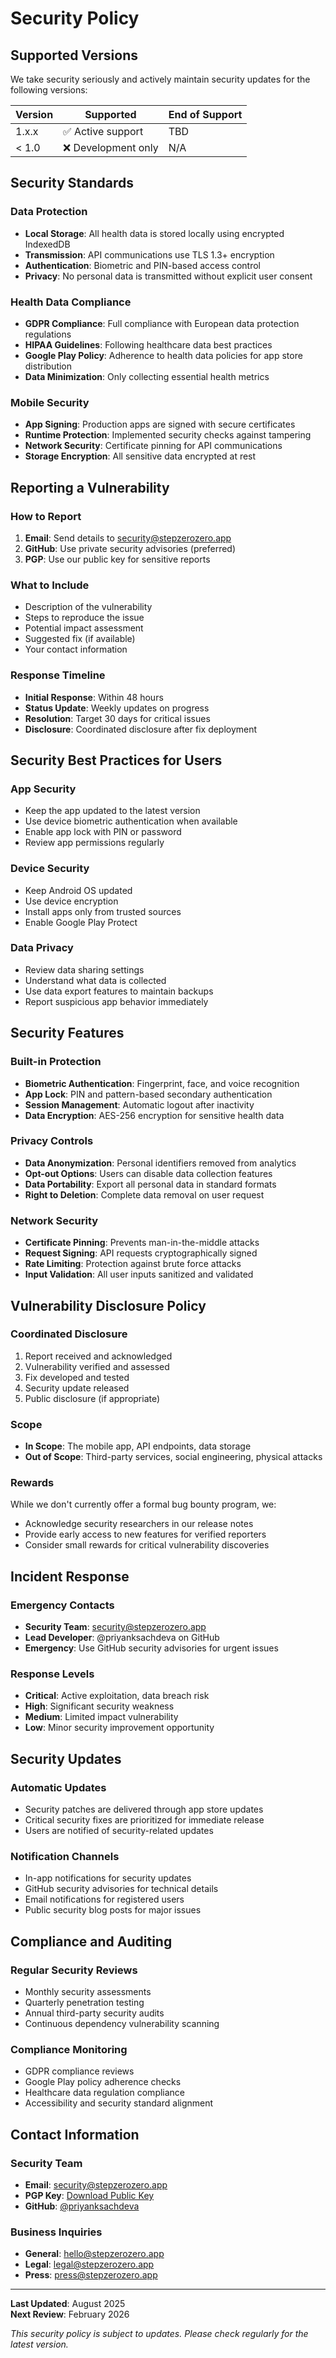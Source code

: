 # Security Policy

## Supported Versions

We take security seriously and actively maintain security updates for the following versions:

| Version | Supported           | End of Support |
| ------- | ------------------- | -------------- |
| 1.x.x   | ✅ Active support   | TBD            |
| < 1.0   | ❌ Development only | N/A            |

## Security Standards

### Data Protection

- **Local Storage**: All health data is stored locally using encrypted IndexedDB
- **Transmission**: API communications use TLS 1.3+ encryption
- **Authentication**: Biometric and PIN-based access control
- **Privacy**: No personal data is transmitted without explicit user consent

### Health Data Compliance

- **GDPR Compliance**: Full compliance with European data protection regulations
- **HIPAA Guidelines**: Following healthcare data best practices
- **Google Play Policy**: Adherence to health data policies for app store distribution
- **Data Minimization**: Only collecting essential health metrics

### Mobile Security

- **App Signing**: Production apps are signed with secure certificates
- **Runtime Protection**: Implemented security checks against tampering
- **Network Security**: Certificate pinning for API communications
- **Storage Encryption**: All sensitive data encrypted at rest

## Reporting a Vulnerability

### How to Report

1. **Email**: Send details to security@stepzerozero.app
2. **GitHub**: Use private security advisories (preferred)
3. **PGP**: Use our public key for sensitive reports

### What to Include

- Description of the vulnerability
- Steps to reproduce the issue
- Potential impact assessment
- Suggested fix (if available)
- Your contact information

### Response Timeline

- **Initial Response**: Within 48 hours
- **Status Update**: Weekly updates on progress
- **Resolution**: Target 30 days for critical issues
- **Disclosure**: Coordinated disclosure after fix deployment

## Security Best Practices for Users

### App Security

- Keep the app updated to the latest version
- Use device biometric authentication when available
- Enable app lock with PIN or password
- Review app permissions regularly

### Device Security

- Keep Android OS updated
- Use device encryption
- Install apps only from trusted sources
- Enable Google Play Protect

### Data Privacy

- Review data sharing settings
- Understand what data is collected
- Use data export features to maintain backups
- Report suspicious app behavior immediately

## Security Features

### Built-in Protection

- **Biometric Authentication**: Fingerprint, face, and voice recognition
- **App Lock**: PIN and pattern-based secondary authentication
- **Session Management**: Automatic logout after inactivity
- **Data Encryption**: AES-256 encryption for sensitive health data

### Privacy Controls

- **Data Anonymization**: Personal identifiers removed from analytics
- **Opt-out Options**: Users can disable data collection features
- **Data Portability**: Export all personal data in standard formats
- **Right to Deletion**: Complete data removal on user request

### Network Security

- **Certificate Pinning**: Prevents man-in-the-middle attacks
- **Request Signing**: API requests cryptographically signed
- **Rate Limiting**: Protection against brute force attacks
- **Input Validation**: All user inputs sanitized and validated

## Vulnerability Disclosure Policy

### Coordinated Disclosure

1. Report received and acknowledged
2. Vulnerability verified and assessed
3. Fix developed and tested
4. Security update released
5. Public disclosure (if appropriate)

### Scope

- **In Scope**: The mobile app, API endpoints, data storage
- **Out of Scope**: Third-party services, social engineering, physical attacks

### Rewards

While we don't currently offer a formal bug bounty program, we:

- Acknowledge security researchers in our release notes
- Provide early access to new features for verified reporters
- Consider small rewards for critical vulnerability discoveries

## Incident Response

### Emergency Contacts

- **Security Team**: security@stepzerozero.app
- **Lead Developer**: @priyanksachdeva on GitHub
- **Emergency**: Use GitHub security advisories for urgent issues

### Response Levels

- **Critical**: Active exploitation, data breach risk
- **High**: Significant security weakness
- **Medium**: Limited impact vulnerability
- **Low**: Minor security improvement opportunity

## Security Updates

### Automatic Updates

- Security patches are delivered through app store updates
- Critical security fixes are prioritized for immediate release
- Users are notified of security-related updates

### Notification Channels

- In-app notifications for security updates
- GitHub security advisories for technical details
- Email notifications for registered users
- Public security blog posts for major issues

## Compliance and Auditing

### Regular Security Reviews

- Monthly security assessments
- Quarterly penetration testing
- Annual third-party security audits
- Continuous dependency vulnerability scanning

### Compliance Monitoring

- GDPR compliance reviews
- Google Play policy adherence checks
- Healthcare data regulation compliance
- Accessibility and security standard alignment

## Contact Information

### Security Team

- **Email**: security@stepzerozero.app
- **PGP Key**: [Download Public Key](https://stepzerozero.app/.well-known/pgp-key.asc)
- **GitHub**: [@priyanksachdeva](https://github.com/priyanksachdeva)

### Business Inquiries

- **General**: hello@stepzerozero.app
- **Legal**: legal@stepzerozero.app
- **Press**: press@stepzerozero.app

---

**Last Updated**: August 2025  
**Next Review**: February 2026

_This security policy is subject to updates. Please check regularly for the latest version._
